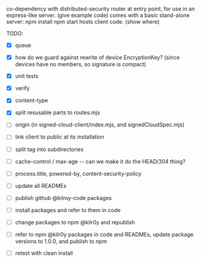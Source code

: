 co-dependency with distributed-security
router at entry point, for use in an express-like server. (give example code)
comes with a basic stand-alone server:
  npm install
  npm start
hosts client code. (show where)

TODO:

- [x] queue
- [x] how do we guard against rewrite of device EncryptionKey? (since devices have no members, so signature is compact)
- [x] unit tests
- [x] verify
- [x] content-type
- [x] split resusable parts to routes.mjs
- [ ] origin (in signed-cloud-client/index.mjs, and signedCloudSpec.mjs)
- [ ] link client to public at its installation
- [ ] split tag into subdirectories
- [ ] cache-control / max-age -- can we make it do the HEAD/304 thing?
- [ ] process.title, powered-by, content-security-policy
- [ ] update all READMEs
- [ ] publish github @kilroy-code packages
- [ ] install packages and refer to them in code
- [ ] change packages to npm @kilr0y and republish
- [ ] refer to npm @kilr0y packages in code and READMEs, update package versions to 1.0.0, and publish to npm
- [ ] retest with clean install

